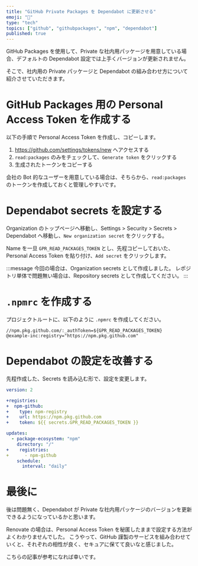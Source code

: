 ```yaml
---
title: "GitHub Private Packages を Dependabot に更新させる"
emoji: "🤖"
type: "tech"
topics: ["github", "githubpackages", "npm", "dependabot"]
published: true
---
```


GitHub Packages を使用して、Private な社内用パッケージを用意している場合、デフォルトの Dependabot 設定では上手くバージョンが更新されません。

そこで、社内用の Private パッケージと Dependabot の組み合わせ方について紹介させていただきます。

# GitHub Packages 用の Personal Access Token を作成する

以下の手順で Personal Access Token を作成し、コピーします。

1. https://github.com/settings/tokens/new へアクセスする
2. `read:packages` のみをチェックして、`Generate token` をクリックする
3. 生成されたトークンをコピーする

会社の Bot 的なユーザーを用意している場合は、そちらから、`read:packages` のトークンを作成しておくと管理しやすいです。

# Dependabot secrets を設定する

Organization のトップページへ移動し、Settings > Security > Secrets > Dependabot へ移動し、`New organization secret` をクリックする。

Name を一旦 `GPR_READ_PACKAGES_TOKEN` とし、先程コピーしておいた、Personal Access Token を貼り付け、`Add secret` をクリックします。

:::message
今回の場合は、Organization secrets として作成しました。
レポジトリ単体で問題無い場合は、Repository secrets として作成してください。
:::

# `.npmrc` を作成する

プロジェクトルートに、以下のように `.npmrc` を作成してください。

```: .npmrc
//npm.pkg.github.com/:_authToken=${GPR_READ_PACKAGES_TOKEN}
@example-inc:registry="https://npm.pkg.github.com"
```

# Dependabot の設定を改善する

先程作成した、Secrets を読み込む形で、設定を変更します。

```yaml diff: .github/dependabot.yml
version: 2

+registries:
+  npm-github:
+    type: npm-registry
+    url: https://npm.pkg.github.com
+    token: ${{ secrets.GPR_READ_PACKAGES_TOKEN }}

updates:
  - package-ecosystem: "npm"
    directory: "/"
+    registries:
+      - npm-github
    schedule:
      interval: "daily"
```

# 最後に

後は問題無く、Dependabot が Private な社内用パッケージのバージョンを更新できるようになっているかと思います。

Renovate の場合は、Personal Access Token を秘匿したままで設定する方法がよくわかりませんでした。
こうやって、GitHub 謹製のサービスを組み合わせていくと、それぞれの相性が良く、セキュアに保てて良いなと感じました。

こちらの記事が参考になれば幸いです。
